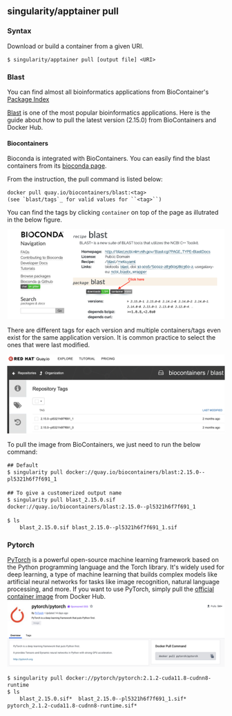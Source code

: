 ## singularity/apptainer pull
### Syntax
Download or build a container from a given URI. 
```
$ singularity/apptainer pull [output file] <URI>
```

### Blast
You can find almost all bioinformatics applications from BioContainer's [Package Index](https://bioconda.github.io/conda-package_index.html)

[Blast](http://blast.ncbi.nlm.nih.gov/Blast.cgi?PAGE_TYPE=BlastDocs) is one of the most popular bioinformatics applications. Here is the guide about how to pull the latest version (2.15.0) from BioContainers and Docker Hub. 

#### Biocontainers
Bioconda is integrated with BioContainers. You can easily find the blast containers from its [bioconda page](https://bioconda.github.io/recipes/blast/README.html#package-blast).

From the instruction, the pull command is listed below:
```
docker pull quay.io/biocontainers/blast:<tag>
(see `blast/tags`_ for valid values for ``<tag>``)
```

You can find the tags by clicking `container` on top of the page as illutrated in the below figure. 

![Biocontainer containers](../images/blast1.png)

There are different tags for each version and multiple containers/tags even exist for the same application version. It is common practice to select the ones that were last modified.

![Biocontainer tags](../images/blast2.png)

To pull the image from BioContainers, we just need to run the below command:
```
## Default
$ singularity pull docker://quay.io/biocontainers/blast:2.15.0--pl5321h6f7f691_1

## To give a customerized output name
$ singularity pull blast_2.15.0.sif docker://quay.io/biocontainers/blast:2.15.0--pl5321h6f7f691_1

$ ls 
    blast_2.15.0.sif blast_2.15.0--pl5321h6f7f691_1.sif 
```

### Pytorch
[PyTorch](https://pytorch.org) is a powerful open-source machine learning framework based on the Python programming language and the Torch library. It's widely used for deep learning, a type of machine learning that builds complex models like artificial neural networks for tasks like image recognition, natural language processing, and more.
If you want to use PyTorch, simply pull the [official container image](https://hub.docker.com/r/pytorch/pytorch) from Docker Hub. 
![Biocontainer tags](../images/pytorch.png)

```
$ singularity pull docker://pytorch/pytorch:2.1.2-cuda11.8-cudnn8-runtime
$ ls
    blast_2.15.0.sif*  blast_2.15.0--pl5321h6f7f691_1.sif*  pytorch_2.1.2-cuda11.8-cudnn8-runtime.sif*
```


